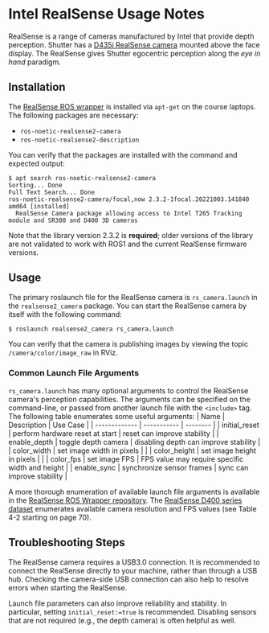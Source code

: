 # Intel RealSense Usage Notes

RealSense is a range of cameras manufactured by Intel that provide depth perception.
Shutter has a [D435i RealSense camera](https://www.intelrealsense.com/depth-camera-d435/) mounted above the face display.
The RealSense gives Shutter egocentric perception along the *eye in hand* paradigm.


## Installation

The [RealSense ROS wrapper](https://github.com/IntelRealSense/realsense-ros) is installed via `apt-get` on the course laptops.
The following packages are necessary:
+ `ros-noetic-realsense2-camera`
+ `ros-noetic-realsense2-description`

You can verify that the packages are installed with the command and expected output:
```
$ apt search ros-noetic-realsense2-camera
Sorting... Done
Full Text Search... Done
ros-noetic-realsense2-camera/focal,now 2.3.2-1focal.20221003.141840 amd64 [installed]
  RealSense Camera package allowing access to Intel T265 Tracking module and SR300 and D400 3D cameras
```
Note that the library version 2.3.2 is **required**; older versions of the library are not validated to work with ROS1 and the current RealSense firmware versions.


## Usage

The primary roslaunch file for the RealSense camera is `rs_camera.launch` in the `realsense2_camera` package.
You can start the RealSense camera by itself with the following command:
```
$ roslaunch realsense2_camera rs_camera.launch
```
You can verify that the camera is publishing images by viewing the topic `/camera/color/image_raw` in RViz.


### Common Launch File Arguments

`rs_camera.launch` has many optional arguments to control the RealSense camera's perception capabilities.
The arguments can be specified on the command-line, or passed from another launch file with the `<include>` tag.
The following table enumerates some useful arguments:
| Name  | Description                      | Use Case                                          |
| -------------  | -----------                      | --------                                          |
| initial_reset  | perform hardware reset at start  | reset can improve stability                       |
| enable_depth   | toggle depth camera              | disabling depth can improve stability             |
| color_width    | set image width in pixels        |                                                   |
| color_height   | set image height in pixels       |                                                   |
| color_fps      | set image FPS                    | FPS value may require specific width and height   |
| enable_sync    | synchronize sensor frames        | sync can improve stability                        |

A more thorough enumeration of available launch file arguments is available in the [RealSense ROS Wrapper repository](https://github.com/IntelRealSense/realsense-ros#launch-parameters).
The [RealSense D400 series dataset](https://www.intelrealsense.com/wp-content/uploads/2022/05/Intel-RealSense-D400-Series-Datasheet-April-2022.pdf) enumerates available camera resolution and FPS values (see Table 4-2 starting on page 70).

## Troubleshooting Steps

The RealSense camera requires a USB3.0 connection.
It is recommended to connect the RealSense directly to your machine, rather than through a USB hub.
Checking the camera-side USB connection can also help to resolve errors when starting the RealSense.

Launch file parameters can also improve reliability and stability.
In particular, setting `initial_reset:=true` is recommended.
Disabling sensors that are not required (e.g., the depth camera) is often helpful as well.
